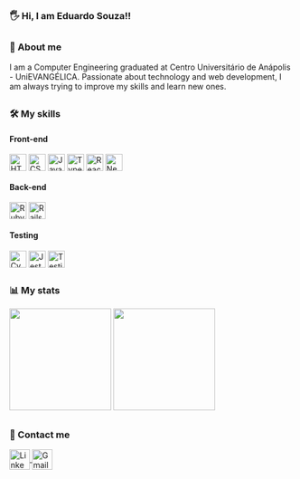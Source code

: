 ### :raised_hand_with_fingers_splayed:	Hi, I am Eduardo Souza!!

##

### :open_book: About me

I am a Computer Engineering graduated at Centro Universitário de Anápolis - UniEVANGÉLICA. Passionate about technology and web development, I am always trying to improve my skills and learn new ones.

##

### :hammer_and_wrench: My skills

#### Front-end
<div style="display: inline_block">
  <img align="center" alt="HTML5" height="30" src="https://img.shields.io/badge/-html5-202020?logo=html5&logoColor=E34F26&style=for-the-badge">
  <img align="center" alt="CSS3" height="30" src="https://img.shields.io/badge/-css3-202020?logo=css3&logoColor=1572B6&style=for-the-badge">
  <img align="center" alt="Javascript" height="30" src="https://img.shields.io/badge/-javascript-202020?logo=javascript&logoColor=F7DF1E&style=for-the-badge">
  <img align="center" alt="Typescript" height="30" src="https://img.shields.io/badge/-typescript-202020?logo=typescript&logoColor=3178C6&style=for-the-badge">
  <img align="center" alt="React" height="30" src="https://img.shields.io/badge/-react-202020?logo=react&logoColor=61DAFB&style=for-the-badge">
  <img align="center" alt="Next.js" height="30" src="https://img.shields.io/badge/-next.js-202020?logo=next.js&logoColor=F8F8F8&style=for-the-badge">
 </div>
 
 #### Back-end 
<div style="display: inline_block">
  <img align="center" alt="Ruby" height="30" src="https://img.shields.io/badge/-ruby-202020?logo=ruby&logoColor=CC342D&style=for-the-badge">
  <img align="center" alt="Rails" height="30" src="https://img.shields.io/badge/-rails-202020?logo=ruby-on-rails&logoColor=CC0000&style=for-the-badge">
</div>

#### Testing 
 <div style="display: inline_block">
  <img align="center" alt="Cypress" height="30" src="https://img.shields.io/badge/-cypress-202020?logo=cypress&logoColor=E8DFD3&style=for-the-badge">
  <img align="center" alt="Jest" height="30" src="https://img.shields.io/badge/-jest-202020?logo=jest&logoColor=C21325&style=for-the-badge">
  <img align="center" alt="Testing Library" height="30" src="https://img.shields.io/badge/-testing%20library-202020?logo=testing-library&logoColor=E33332&style=for-the-badge">
 </div>

##

### :bar_chart: My stats

<div>
  <img height="180rem" src="https://github-readme-stats.vercel.app/api?username=EduardoSCosta&show_icons=true&theme=gotham&include_all_commits=true&count_private=true"/>
  <img height="180rem" src="https://github-readme-stats.vercel.app/api/top-langs/?username=EduardoSCosta&layout=compact&langs_count=7&theme=gotham"/>
</div>

##

### :email: Contact me

<div> 
  <a href="https://www.linkedin.com/in/eduardo-souza-costa-araujo/" target="_blank">
    <img align="center" alt="Linkedin" height="36" src="https://img.shields.io/badge/-linkedin-0A66C2?logo=linkedin&logoColor=FFFFFF&style=for-the-badge">
  </a>
  <a href="mailto:eduardoscaraujo@gmail.com" target="_blank">
    <img align="center" alt="Gmail" height="36" src="https://img.shields.io/badge/-gmail-EA4335?logo=gmail&logoColor=FFFFFF&style=for-the-badge">
  </a> 
</div>
